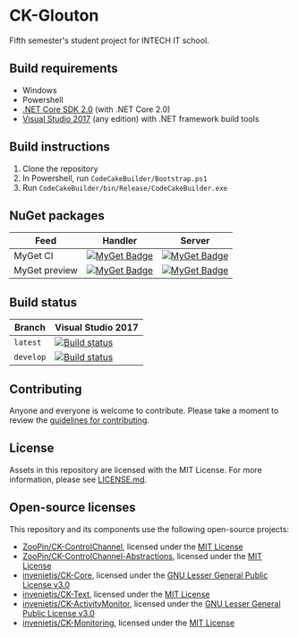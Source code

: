 # CK-Glouton

Fifth semester's student project for INTECH IT school.

## Build requirements

- Windows
- Powershell
- [.NET Core SDK 2.0](https://www.microsoft.com/net/download/core) (with .NET Core 2.0)
- [Visual Studio 2017](https://www.visualstudio.com/) (any edition) with .NET framework build tools

## Build instructions

1. Clone the repository
1. In Powershell, run `CodeCakeBuilder/Bootstrap.ps1`
1. Run `CodeCakeBuilder/bin/Release/CodeCakeBuilder.exe`

## NuGet packages

| Feed             | Handler | Server |
| ---------------- | ------ | ------ |
| MyGet CI    |[![MyGet Badge](https://buildstats.info/myget/glouton-ci/CK.Glouton.Handler.Tcp)](https://www.myget.org/feed/glouton-preview/package/nuget/CK.Glouton.Handler.Tcp) | [![MyGet Badge](https://buildstats.info/myget/glouton-ci/CK.Glouton.Handler.Tcp)](https://www.myget.org/feed/glouton-preview/package/nuget/CK.Glouton.Handler.Tcp)
| MyGet preview    |[![MyGet Badge](https://buildstats.info/myget/glouton-preview/CK.Glouton.Handler.Tcp)](https://www.myget.org/feed/glouton-preview/package/nuget/CK.Glouton.Handler.Tcp) | [![MyGet Badge](https://buildstats.info/myget/glouton-preview/CK.Glouton.Handler.Tcp)](https://www.myget.org/feed/glouton-preview/package/nuget/CK.Glouton.Handler.Tcp)

## Build status

| Branch   | Visual Studio 2017 |
| -------- | ------- |
| `latest` | [![Build status](https://ci.appveyor.com/api/projects/status/wfsk213d8ecvri62?svg=true)](https://ci.appveyor.com/project/ZooPin/ck-glouton) |
| `develop`  | [![Build status](https://ci.appveyor.com/api/projects/status/wfsk213d8ecvri62/branch/develop?svg=true)](https://ci.appveyor.com/project/ZooPin/ck-glouton/branch/develop) |

## Contributing

Anyone and everyone is welcome to contribute. Please take a moment to
review the [guidelines for contributing](CONTRIBUTING.md).

## License

Assets in this repository are licensed with the MIT License. For more information, please see [LICENSE.md](LICENSE.md).

## Open-source licenses

This repository and its components use the following open-source projects:

- [ZooPin/CK-ControlChannel](https://github.com/ZooPin/CK-ControlChannel-Tcp/), licensed under the [MIT License](https://github.com/ZooPin/CK-ControlChannel-Tcp/blob/master/LICENSE.md)
- [ZooPin/CK-ControlChannel-Abstractions](https://github.com/ZooPin/CK-ControlChannel-Abstractions), licensed under the [MIT License](https://github.com/invenietis/CK-ControlChannel-Abstractions/blob/master/LICENSE.md)
- [invenietis/CK-Core](https://github.com/invenietis/CK-Core), licensed under the [GNU Lesser General Public License v3.0](https://github.com/invenietis/CK-Core/blob/master/LICENSE)
- [invenietis/CK-Text](https://github.com/invenietis/CK-Text), licensed under the [MIT License](https://github.com/invenietis/CK-Text/blob/master/LICENSE)
- [invenietis/CK-ActivityMonitor](https://github.com/invenietis/CK-ActivityMonitor), licensed under the [GNU Lesser General Public License v3.0](https://github.com/invenietis/CK-ActivityMonitor/blob/master/LICENSE)
- [invenietis/CK-Monitoring](https://github.com/Invenietis/CK-Monitoring), licensed under the [MIT License](https://github.com/invenietis/CK-Monitoring/blob/master/LICENSE)